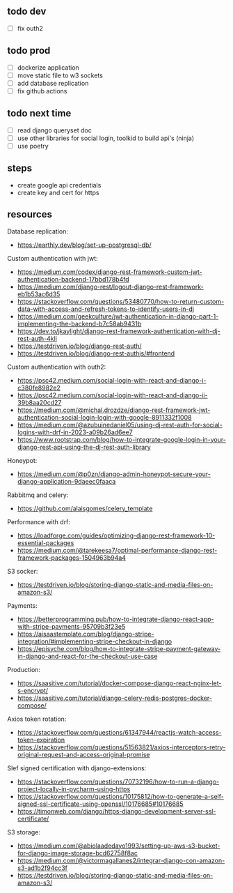 ## todo dev

- [ ] fix outh2

## todo prod

- [ ] dockerize application
- [ ] move static file to w3 sockets
- [ ] add database replication
- [ ] fix github actions

## todo next time

- [ ] read django queryset doc
- [ ] use other libraries for social login, toolkid to build api's (ninja)
- [ ] use poetry

## steps

- create google api credentials
- create key and cert for https

## resources

Database replication:

- https://earthly.dev/blog/set-up-postgresql-db/

Custom authentication with jwt:

- https://medium.com/codex/django-rest-framework-custom-jwt-authentication-backend-17bbd178b4fd
- https://medium.com/django-rest/logout-django-rest-framework-eb1b53ac6d35
- https://stackoverflow.com/questions/53480770/how-to-return-custom-data-with-access-and-refresh-tokens-to-identify-users-in-dj
- https://medium.com/geekculture/jwt-authentication-in-django-part-1-implementing-the-backend-b7c58ab9431b
- https://dev.to/jkaylight/django-rest-framework-authentication-with-dj-rest-auth-4kli
- https://testdriven.io/blog/django-rest-auth/
- https://testdriven.io/blog/django-rest-authjs/#frontend

Custom authentication with outh2:

- https://psc42.medium.com/social-login-with-react-and-django-i-c380fe8982e2
- https://psc42.medium.com/social-login-with-react-and-django-ii-39b8aa20cd27
- https://medium.com/@michal.drozdze/django-rest-framework-jwt-authentication-social-login-login-with-google-8911332f1008
- https://medium.com/@azubuinedaniel05/using-dj-rest-auth-for-social-logins-with-drf-in-2023-a09b26ad6ee7
- https://www.rootstrap.com/blog/how-to-integrate-google-login-in-your-django-rest-api-using-the-dj-rest-auth-library

Honeypot:

- https://medium.com/@p0zn/django-admin-honeypot-secure-your-django-application-9daeec0faaca

Rabbitmq and celery:

- https://github.com/alaisgomes/celery_template

Performance with drf:

- https://loadforge.com/guides/optimizing-django-rest-framework-10-essential-packages
- https://medium.com/@tarekeesa7/optimal-performance-django-rest-framework-packages-1504963b94a4

S3 socker:

- https://testdriven.io/blog/storing-django-static-and-media-files-on-amazon-s3/

Payments:

- https://betterprogramming.pub/how-to-integrate-django-react-app-with-stripe-payments-95709b3f23e5
- https://aisaastemplate.com/blog/django-stripe-integration/#implementing-stripe-checkout-in-django
- https://episyche.com/blog/how-to-integrate-stripe-payment-gateway-in-django-and-react-for-the-checkout-use-case

Production:

- https://saasitive.com/tutorial/docker-compose-django-react-nginx-let-s-encrypt/
- https://saasitive.com/tutorial/django-celery-redis-postgres-docker-compose/

Axios token rotation:

- https://stackoverflow.com/questions/61347944/reactjs-watch-access-token-expiration
- https://stackoverflow.com/questions/51563821/axios-interceptors-retry-original-request-and-access-original-promise

Slef signed certification with django-extensions:

- https://stackoverflow.com/questions/70732196/how-to-run-a-django-project-locally-in-pycharm-using-https
- https://stackoverflow.com/questions/10175812/how-to-generate-a-self-signed-ssl-certificate-using-openssl/10176685#10176685
- https://timonweb.com/django/https-django-development-server-ssl-certificate/

S3 storage:

- https://medium.com/@abiolaadedayo1993/setting-up-aws-s3-bucket-for-django-image-storage-bcd62758f8ac
- https://medium.com/@victormagallanes2/integrar-django-con-amazon-s3-ad1b2f94cc3f
- https://testdriven.io/blog/storing-django-static-and-media-files-on-amazon-s3/
